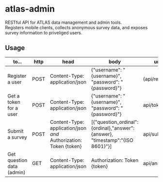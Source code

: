 # atlas-admin
RESTful API for ATLAS data management and admin tools.  
Registers mobile clients, collects anonymous survey data, and exposes survey information to priveliged users.  

## Usage
| to... | http | head | body | url |
|----|------|------|------|-----|
| Register a user | POST | Content-Type: application/json | {"username": "{username}", "password": "{password}"} | {api/register |
| Get a token for a user | POST | Content-Type: application/json | {"username": "{username}", "password": "{password}"} | api/token |
| Submit a survey | POST | Content-Type: application/json *and* Authorization: Token {token} | [{"question_ordinal":{ordinal},"answer":{answer}, "timestamp":"{ISO 8601}"}] | api/submit |
| Get question data (admin) | GET | Content-Type: application/json | Authorization: Token {token} | api/answers |
